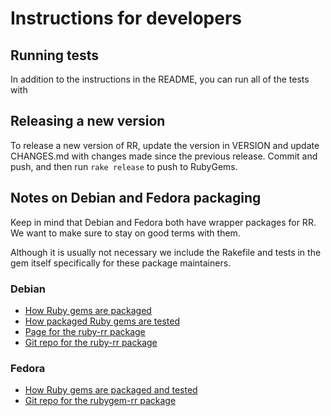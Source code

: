 # Instructions for developers

## Running tests

In addition to the instructions in the README, you can run all of the tests with

## Releasing a new version

To release a new version of RR, update the version in VERSION and update
CHANGES.md with changes made since the previous release. Commit and push, and
then run `rake release` to push to RubyGems.

## Notes on Debian and Fedora packaging

Keep in mind that Debian and Fedora both have wrapper packages for RR. We want
to make sure to stay on good terms with them.

Although it is usually not necessary we include the Rakefile and tests in the gem itself specifically for these package maintainers.

### Debian

* [How Ruby gems are packaged](http://wiki.debian.org/Teams/Ruby/Packaging)
* [How packaged Ruby gems are tested](http://wiki.debian.org/Teams/Ruby/Packaging/Tests)
* [Page for the ruby-rr package](http://packages.qa.debian.org/r/ruby-rr.html)
* [Git repo for the ruby-rr package](http://anonscm.debian.org/gitweb/?p=pkg-ruby-extras/ruby-rr.git;a=summary)

### Fedora

* [How Ruby gems are packaged and tested](http://fedoraproject.org/wiki/Packaging_talk:Ruby)
* [Git repo for the rubygem-rr package](http://pkgs.fedoraproject.org/cgit/rubygem-rr.git)
